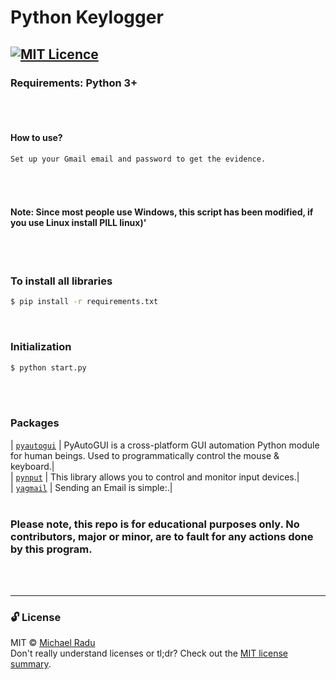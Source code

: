 # Python Keylogger
[![MIT Licence](https://badges.frapsoft.com/os/mit/mit.png?v=103)](https://opensource.org/licenses/mit-license.php)
---                                           

<!-- ![key_send](https://user-images.githubusercontent.com/47280551/70974252-1815a680-2086-11ea-9f90-ae618d383e2c.gif) -->

### Requirements: Python 3+
<br><br> 


#### How to use?

```sh
Set up your Gmail email and password to get the evidence.
```
<br><br> 


#### Note: Since most people use Windows, this script has been modified, if you use Linux install PILL linux)'

<br><br>
 
### To install all libraries
```sh
$ pip install -r requirements.txt
```
<br>


### Initialization 

```sh
$ python start.py
```
<br><br> 



### Packages
| [`pyautogui`](https://github.com/psf/requests) | PyAutoGUI is a cross-platform GUI automation Python module for human beings. Used to programmatically control the mouse & keyboard.|<br>
| [`pynput`](https://pypi.org/project/pynput/) | This library allows you to control and monitor input devices.|<br>
| [`yagmail`](https://pypi.org/project/yagmail/) | Sending an Email is simple:.|
<br><br> 


### Please note, this repo is for educational purposes only. No contributors, major or minor, are to fault for any actions done by this program.
<br><br> 

---
### 🔓 License 
MIT © [Michael Radu](https://michaelradu.cf) <br>
Don't really understand licenses or tl;dr? Check out the [MIT license summary](https://tldrlegal.com/license/mit-license).
